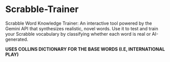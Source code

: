 # Scrabble-Trainer
Scrabble Word Knowledge Trainer: An interactive tool powered by the Gemini API that synthesizes realistic, novel words. Use it to test and train your Scrabble vocabulary by classifying whether each word is real or AI-generated.

**USES COLLINS DICTIONARY FOR THE BASE WORDS (I.E, INTERNATIONAL PLAY)**
